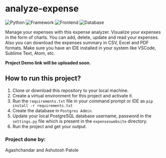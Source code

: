 # analyze-expense

![Python](https://img.shields.io/badge/Python-3.7.9-blueviolet)
![Framework](https://img.shields.io/badge/Framework-Django-green)
![Frontend](https://img.shields.io/badge/Frontend-HTML/CSS/JS-orange)
![Database](https://img.shields.io/badge/Database-PostgreSQL-blue)

Manage your expenses with this expense analyzer. Visualize your expenses in the form of charts. You can add, delete, update and read your expenses. Also you can download the expenses summary in CSV, Excel and PDF formats.
Make sure you have an IDE installed in your system like VSCode, Sublime Text, Atom, etc.

**Project Demo link will be uploaded soon.**

## How to run this project?

1. Clone or download this repository to your local machine.
2. Create a virtual environment for this project and activate it.
3. Run the `requirements.txt` file in your command prompt or IDE as `pip install -r requirements.txt`
4. Create the database in `Postgres Admin`.
5. Update your local PostgreSQL database username, password in the `settings.py` file which is present in the `expenseswebsite` directory.
6. Run the project and get your output.


### Project done by:
Agashchandar and Ashutosh Patole
